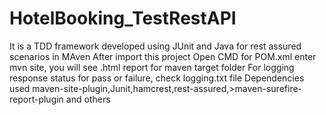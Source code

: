 # HotelBooking_TestRestAPI
It is a TDD framework developed using JUnit and Java for rest assured scenarios in MAven
After import this project
Open CMD for POM.xml 
enter mvn site, you will see .html report for maven target folder
For logging response status for pass or failure, check logging.txt file 
Dependencies used maven-site-plugin,Junit,hamcrest,rest-assured,>maven-surefire-report-plugin and others 
